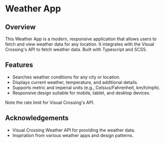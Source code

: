 # Weather App

## Overview

This Weather App is a modern, responsive application that allows users to fetch and view weather data for any location. It integrates with the Visual Crossing's API to fetch weather data. Built with Typescript and SCSS.

## Features

- Searches weather conditions for any city or location.
- Displays current weather, temperature, and additional details.
- Supports metric and imperial units (e.g., Celsius/Fahrenheit, km/h/mph).
- Responsive design suitable for mobile, tablet, and desktop devices.

Note the rate limit for Visual Crossing's API.

## Acknowledgements

- Visual Crossing Weather API for providing the weather data.
- Inspiration from various weather apps and design patterns.
